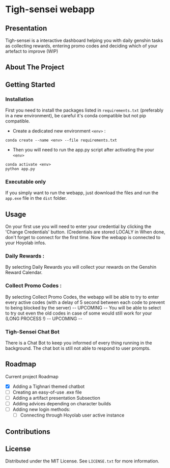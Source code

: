 # Tigh-sensei webapp

## Presentation

Tigh-sensei is a interactive dashboard helping you with daily genshin tasks as collecting rewards, entering promo codes and deciding which of your artefact to improve (WIP)

## About The Project


## Getting Started

### Installation

First you need to install the packages listed in `requirements.txt` (preferably in a new environment), be careful it's conda compatible but not pip compatible.
- Create a dedicated new environment `<env>` :
```conda
conda create --name <env> --file requirements.txt
```
- Then you will need to run the app.py script after activating the your `<env>`
```conda
conda activate <env>
python app.py
```
### Executable only

If you simply want to run the webapp, just download the files and run the `app.exe` file in the `dist` folder.
## Usage

On your first use you will need to enter your credential by clicking the 'Change Credentials' button.
(Credentials are stored LOCALY in When done, don't forget to connect for the first time.
Now the webapp is connected to your Hoyolab infos.
### Daily Rewards :

By selecting Daily Rewards you will collect your rewards on the Genshin Reward Calendar.

### Collect Promo Codes :

By selecting Collect Promo Codes, the webapp will be able to try to enter every active codes (with a delay of 5 second between each code to prevent to being blocked by the server)
-- UPCOMING -- 
You will be able to select to try out even the old codes in case of some would still work for your (LONG PROCESS !)
-- UPCOMING --
### Tigh-Sensei Chat Bot

There is a Chat Bot to keep you informed of every thing running in the background. The chat bot is still not able to respond to user prompts.

## Roadmap

Current project Roadmap
- [x] Adding a Tighnari themed chatbot
- [ ] Creating an easy-of-use .exe file
- [ ] Adding a artifact presentation Subsection
- [ ] Adding advices depending on character builds
- [ ] Adding new login methods:
	- [ ] Connecting through Hoyolab user active instance

## Contributions

## License

Distributed under the MIT License. See `LICENSE.txt` for more information.



 
